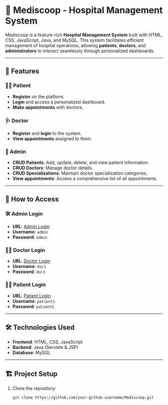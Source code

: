 # 🏥 Mediscoop - Hospital Management System  

Mediscoop is a feature-rich **Hospital Management System** built with HTML, CSS, JavaScript, Java, and MySQL. This system facilitates efficient management of hospital operations, allowing **patients**, **doctors**, and **administrators** to interact seamlessly through personalized dashboards.

---

## 🌟 Features  

### 👩‍⚕️ Patient  
- **Register** on the platform.  
- **Login** and access a personalized dashboard.  
- **Make appointments** with doctors.  

### 🩺 Doctor  
- **Register** and **login** to the system.  
- **View appointments** assigned to them.  

### 🔐 Admin  
- **CRUD Patients**: Add, update, delete, and view patient information.  
- **CRUD Doctors**: Manage doctor details.  
- **CRUD Specializations**: Maintain doctor specialization categories.  
- **View appointments**: Access a comprehensive list of all appointments.  

---

## 🚀 How to Access  

### 🛠 Admin Login  
- **URL**: [Admin Login](http://localhost:8099/Mediscoop/admin/admin-login.jsp)  
- **Username**: `admin`  
- **Password**: `admin`  

### 👨‍⚕️ Doctor Login  
- **URL**: [Doctor Login](http://localhost:8099/Mediscoop/doctor/doctor-login.jsp)  
- **Username**: `doc1`  
- **Password**: `doc1`  

### 🧑‍💻 Patient Login  
- **URL**: [Patient Login](http://localhost:8099/Mediscoop/login.jsp)  
- **Username**: `patient1`  
- **Password**: `patient1`  

---

## 🛠 Technologies Used  
- **Frontend**: HTML, CSS, JavaScript  
- **Backend**: Java (Servlets & JSP)  
- **Database**: MySQL  

---

## 🏗 Project Setup  
1. Clone the repository:  
   ```bash  
   git clone https://github.com/your-github-username/Mediscoop.git  
